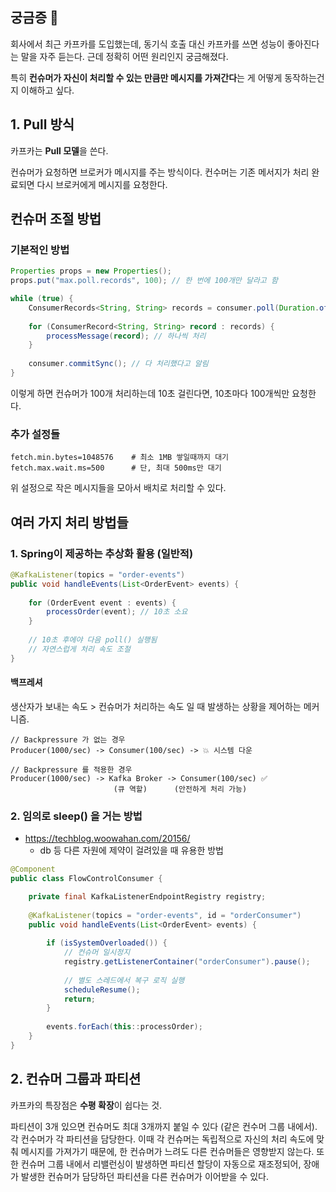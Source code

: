 ## 궁금증 🤔

회사에서 최근 카프카를 도입했는데, 동기식 호출 대신 카프카를 쓰면 성능이 좋아진다는 말을 자주 듣는다. 근데 정확히 어떤 원리인지 궁금해졌다.

특히 **컨슈머가 자신이 처리할 수 있는 만큼만 메시지를 가져간다**는 게 어떻게 동작하는건지 이해하고 싶다.

## 1. Pull 방식

카프카는 **Pull 모델**을 쓴다.

컨슈머가 요청하면 브로커가 메시지를 주는 방식이다. 컨수머는 기존 메서지가 처리 완료되면 다시 브로커에게 메시지를 요청한다.

## 컨슈머 조절 방법

### 기본적인 방법

```java
Properties props = new Properties();
props.put("max.poll.records", 100); // 한 번에 100개만 달라고 함

while (true) {
    ConsumerRecords<String, String> records = consumer.poll(Duration.ofMillis(1000));
    
    for (ConsumerRecord<String, String> record : records) {
        processMessage(record); // 하나씩 처리
    }
    
    consumer.commitSync(); // 다 처리했다고 알림
}
```

이렇게 하면 컨슈머가 100개 처리하는데 10초 걸린다면, 10초마다 100개씩만 요청한다.

### 추가 설정들

```properties
fetch.min.bytes=1048576    # 최소 1MB 쌓일때까지 대기
fetch.max.wait.ms=500      # 단, 최대 500ms만 대기
```

위 설정으로 작은 메시지들을 모아서 배치로 처리할 수 있다.

## 여러 가지 처리 방법들

### 1. Spring이 제공하는 추상화 활용 (일반적)
```java
@KafkaListener(topics = "order-events")
public void handleEvents(List<OrderEvent> events) {
    
    for (OrderEvent event : events) {
        processOrder(event); // 10초 소요
    }
    
    // 10초 후에야 다음 poll() 실행됨
    // 자연스럽게 처리 속도 조절
}
```

#### 백프레셔
생산자가 보내는 속도 > 컨슈머가 처리하는 속도 일 때 발생하는 상황을 제어하는 메커니즘.
```
// Backpressure 가 없는 경우
Producer(1000/sec) -> Consumer(100/sec) -> 💥 시스템 다운

// Backpressure 를 적용한 경우
Producer(1000/sec) -> Kafka Broker -> Consumer(100/sec) ✅
                       (큐 역할)      (안전하게 처리 가능)
```

### 2. 임의로 sleep() 을 거는 방법
* https://techblog.woowahan.com/20156/
  * db 등 다른 자원에 제약이 걸려있을 때 유용한 방법
```java
@Component
public class FlowControlConsumer {

    private final KafkaListenerEndpointRegistry registry;
    
    @KafkaListener(topics = "order-events", id = "orderConsumer")
    public void handleEvents(List<OrderEvent> events) {
        
        if (isSystemOverloaded()) {
            // 컨슈머 일시정지
            registry.getListenerContainer("orderConsumer").pause();
            
            // 별도 스레드에서 복구 로직 실행
            scheduleResume();
            return;
        }
        
        events.forEach(this::processOrder);
    }
}
```

## 2. 컨슈머 그룹과 파티션

카프카의 특장점은 **수평 확장**이 쉽다는 것.

파티션이 3개 있으면 컨슈머도 최대 3개까지 붙일 수 있다 (같은 컨수머 그룹 내에서). 각 컨수머가 각 파티션을 담당한다. 이때 각 컨슈머는 독립적으로 자신의 처리 속도에 맞춰 메시지를 가져가기 때문에, 한 컨슈머가 느려도 다른 컨슈머들은 영향받지 않는다. 또한 컨슈머 그룹 내에서 리밸런싱이 발생하면 파티션 할당이 자동으로 재조정되어, 장애가 발생한 컨슈머가 담당하던 파티션을 다른 컨슈머가 이어받을 수 있다.
